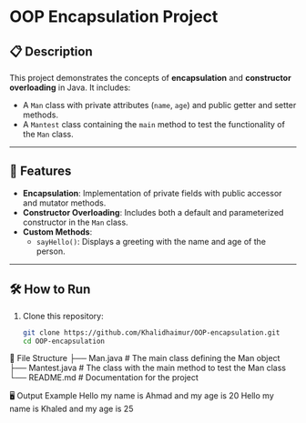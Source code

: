 # OOP Encapsulation Project

## 📋 Description
This project demonstrates the concepts of **encapsulation** and **constructor overloading** in Java. It includes:
- A `Man` class with private attributes (`name`, `age`) and public getter and setter methods.
- A `Mantest` class containing the `main` method to test the functionality of the `Man` class.

---

## 🚀 Features
- **Encapsulation**: Implementation of private fields with public accessor and mutator methods.
- **Constructor Overloading**: Includes both a default and parameterized constructor in the `Man` class.
- **Custom Methods**: 
  - `sayHello()`: Displays a greeting with the name and age of the person.

---

## 🛠️ How to Run
1. Clone this repository:
   ```bash
   git clone https://github.com/Khalidhaimur/OOP-encapsulation.git
   cd OOP-encapsulation

📂 File Structure
├── Man.java        # The main class defining the Man object
├── Mantest.java    # The class with the main method to test the Man class
└── README.md       # Documentation for the project

🖥️ Output Example
Hello my name is Ahmad and my age is 20
Hello my name is Khaled and my age is 25

